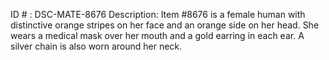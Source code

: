 ID # : DSC-MATE-8676
Description: Item #8676 is a female human with distinctive orange stripes on her face and an orange side on her head. She wears a medical mask over her mouth and a gold earring in each ear. A silver chain is also worn around her neck.